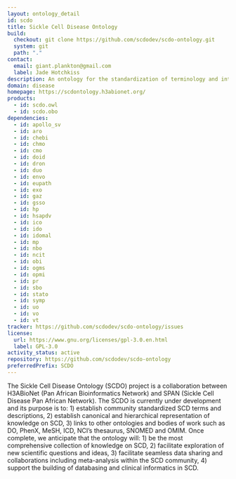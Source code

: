 ```yaml
---
layout: ontology_detail
id: scdo
title: Sickle Cell Disease Ontology
build:
  checkout: git clone https://github.com/scdodev/scdo-ontology.git
  system: git
  path: "."
contact:
  email: giant.plankton@gmail.com
  label: Jade Hotchkiss
description: An ontology for the standardization of terminology and integration of knowledge about Sickle Cell Disease.
domain: disease
homepage: https://scdontology.h3abionet.org/
products:
  - id: scdo.owl
  - id: scdo.obo
dependencies:
  - id: apollo_sv
  - id: aro
  - id: chebi
  - id: chmo
  - id: cmo
  - id: doid
  - id: dron
  - id: duo
  - id: envo
  - id: eupath
  - id: exo
  - id: gaz
  - id: gsso
  - id: hp
  - id: hsapdv
  - id: ico
  - id: ido
  - id: idomal
  - id: mp
  - id: nbo
  - id: ncit
  - id: obi
  - id: ogms
  - id: opmi
  - id: pr
  - id: sbo
  - id: stato
  - id: symp
  - id: uo
  - id: vo
  - id: vt
tracker: https://github.com/scdodev/scdo-ontology/issues
license:
  url: https://www.gnu.org/licenses/gpl-3.0.en.html
  label: GPL-3.0
activity_status: active
repository: https://github.com/scdodev/scdo-ontology
preferredPrefix: SCDO
---
```


The Sickle Cell Disease Ontology (SCDO) project is a collaboration between H3ABioNet (Pan African Bioinformatics Network) and SPAN (Sickle Cell Disease Pan African Network). The SCDO is currently under development and its purpose is to: 1) establish community standardized SCD terms and descriptions, 2) establish canonical and hierarchical representation of knowledge on SCD, 3) links to other ontologies and bodies of work such as DO, PhenX, MeSH, ICD, NCI’s thesaurus, SNOMED and OMIM. Once complete, we anticipate that the ontology will: 1) be the most comprehensive collection of knowledge on SCD, 2) facilitate exploration of new scientific questions and ideas, 3) facilitate seamless data sharing and collaborations including meta-analysis within the SCD community, 4) support the building of databasing and clinical informatics in SCD.
